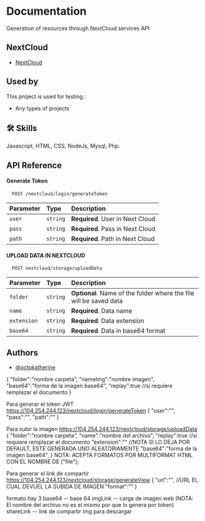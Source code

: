 
# Documentation

Generation of resources through NextCloud services API

## NextCloud

 - [NextCloud](http://104.254.244.123:8080/)
 
## Used by

This project is used for testing.:

- Any types of projects


## 🛠 Skills
Javascript, HTML, CSS, NodeJs, Mysql, Php.


## API Reference

#### Generate Token

```http
  POST /nextcloud/login/generateToken
```

| Parameter | Type     | Description                |
| :-------- | :------- | :------------------------- |
| `user` | `string` | **Required**. User in Next Cloud |
| `pass` | `string` | **Required**. Pass in Next Cloud |
| `path` | `string` | **Required**. Path in Next Cloud |

#### UPLOAD DATA IN NEXTCLOUD

```http
  POST nextcloud/storage/uploadData
```

| Parameter | Type     | Description                       |
| :-------- | :------- | :-------------------------------- |
| `folder`      | `string` | **Optional**. Name of the folder where the file will be saved data  |
| `name`      | `string` | **Required**. Data name  |
| `extension`      | `string` | **Required**. Data extension  |
| `base64`      | `string` | **Required**. Data in base64 format  |



## Authors

- [@octokatherine](https://github.com/GalacticMalware)





{
    "folder":"nombre carpeta",
    "nameImg":"nombre imagen",
    "base64":"forma de la imagen base64", 
    "replay":true //si requiere remplazar el documento
}



Para generar el token JWT
https://104.254.244.123/nextcloud/login/generateToken
{
    "user":"",
    "pass":"",
    "path":""
}

Para subir la imagen
https://104.254.244.123/nextcloud/storage/uploadData
{
    "folder":"nombre carpeta",
    "name":"nombre del archivo", 
    "replay":true //si requiere remplazar el documento
    "extension":"" //NOTA SI LO DEJA POR DEFAULT, ESTE GENERADA UNO ALEATORIAMENTE
    "base64":"forma de la imagen base64",
}
NOTA: ACEPTA FORMATOS POR MULTIFORMAT HTML CON EL NOMBRE DE ("file");



Para generar el link de compartir
https://104.254.244.123/nextcloud/storage/generateView
{
    "url":"", //URL EL CUAL DEVUEL LA SUBIDA DE IMAGEN
    "format":""
}

formato hay 3
base64 -- base 64 
imgLink -- carga de imagen web (NOTA: El nombre del archivo no es el mismo por que lo genera por  token)
shareLink -- link de compartir img para descargar